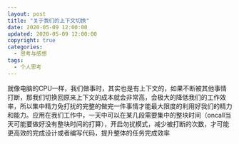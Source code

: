 ```yaml
---
layout: post
title: "关于我们的上下文切换"
date: 2020-05-09 12:00:00
updated: 2020-05-09 12:00:00
copyright: true
categories:
  - 思考与感想
tags:
  - 个人思考
---
```


就像电脑的CPU一样，我们做事时，其实也是有上下文的，如果不断被其他事情打断，那我们切换回原来上下文的成本就会非常高，会极大的降低我们的工作效率，所以集中精力免打扰的完整的做完一件事情才能最大限度的利用好我们的精力和能力。应用在我们工作中，一天中可以在某几段需要集中的整块时间（oncall当天可能要做好没有整块时间的打算），开启勿扰模式，减少被打断的次数，才可能更高效的完成设计或者编写代码，提升整体的任务完成效率